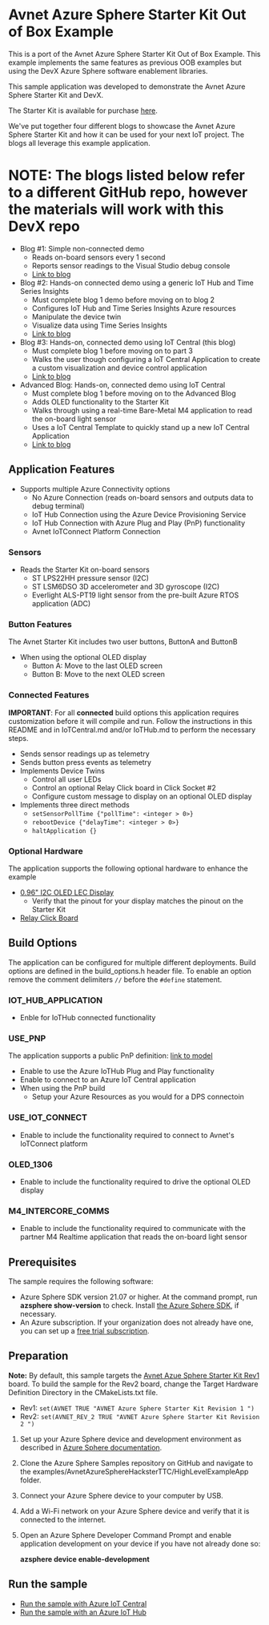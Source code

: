 # Avnet Azure Sphere Starter Kit Out of Box Example
This is a port of the Avnet Azure Sphere Starter Kit Out of Box Example.  This example implements the same features as previous OOB examples but using the DevX Azure Sphere software enablement libraries.
  
This sample application was developed to demonstrate the Avnet Azure Sphere Starter Kit and DevX. 

The Starter Kit is available for purchase [here](http://avnet.me/mt3620-kit).

We've put together four different blogs to showcase the Avnet Azure Sphere Starter Kit and how it can be used for your next IoT project.  The blogs all leverage this example application.

# NOTE: The blogs listed below refer to a different GitHub repo, however the materials will work with this DevX repo

* Blog #1: Simple non-connected demo
   * Reads on-board sensors every 1 second
   * Reports sensor readings to the Visual Studio debug console
   * [Link to blog](http://avnet.me/mt3620-kit-OOB-ref-design-blog)
* Blog #2: Hands-on connected demo using a generic IoT Hub and Time Series Insights
   * Must complete blog 1 demo before moving on to blog 2
   * Configures IoT Hub and Time Series Insights Azure resources
   * Manipulate the device twin
   * Visualize data using Time Series Insights
   * [Link to blog](http://avnet.me/mt3620-kit-OOB-ref-design-blog-p2)
* Blog #3: Hands-on, connected demo using IoT Central (this blog)
   * Must complete blog 1 before moving on to part 3
   * Walks the user though configuring a IoT Central Application to create a custom visualization and device control application
   * [Link to blog](http://avnet.me/mt3620-kit-OOB-ref-design-blog-p3)
* Advanced Blog: Hands-on, connected demo using IoT Central
   * Must complete blog 1 before moving on to the Advanced Blog
   * Adds OLED functionality to the Starter Kit
   * Walks through using a real-time Bare-Metal M4 application to read the on-board light sensor
   * Uses a IoT Central Template to quickly stand up a new IoT Central Application
   * [Link to blog](http://avnet.me/azsphere-tutorial)

## Application Features

* Supports multiple Azure Connectivity options
   * No Azure Connection (reads on-board sensors and outputs data to debug terminal)
   * IoT Hub Connection using the Azure Device Provisioning Service
   * IoT Hub Connection with Azure Plug and Play (PnP) functionality
   * Avnet IoTConnect Platform Connection

### Sensors

* Reads the Starter Kit on-board sensors
  * ST LPS22HH pressure sensor (I2C)
  * ST LSM6DSO 3D accelerometer and 3D gyroscope (I2C)
  * Everlight ALS-PT19 light sensor from the pre-built Azure RTOS application (ADC)

### Button Features

The Avnet Starter Kit includes two user buttons, ButtonA and ButtonB

* When using the optional OLED display
   * Button A: Move to the last OLED screen
   * Button B: Move to the next OLED screen

### Connected Features

**IMPORTANT**: For all **connected** build options this application requires customization before it will compile and run. Follow the instructions in this README and in IoTCentral.md and/or IoTHub.md to perform the necessary steps.

* Sends sensor readings up as telemetry
* Sends button press events as telemetry
* Implements Device Twins
   * Control all user LEDs
   * Control an optional Relay Click board in Click Socket #2
   * Configure custom message to display on an optional OLED display
* Implements three direct methods
  * ```setSensorPollTime {"pollTime": <integer > 0>}```
  * ```rebootDevice {"delayTime": <integer > 0>}```
  * ```haltApplication {}```
   
### Optional Hardware

The application supports the following optional hardware to enhance the example
* [0.96" I2C OLED LEC Display](https://www.amazon.com/gp/product/B06XRCQZRX/ref=ppx_yo_dt_b_search_asin_title?ie=UTF8&psc=1)
   * Verify that the pinout for your display matches the pinout on the Starter Kit
* [Relay Click Board](https://www.mikroe.com/relay-click)

## Build Options

The application can be configured for multiple different deployments.  Build options are defined in the build_options.h header file.  To enable an option remove the comment delimiters ```//``` before the ```#define``` statement. 

### IOT_HUB_APPLICATION
* Enble for IoTHub connected functionality

### USE_PNP 
The application supports a public PnP definition: [link to model](https://github.com/Azure/iot-plugandplay-models/blob/main/dtmi/avnet/mt3620starterkit-1.json)

* Enable to use the Azure IoTHub Plug and Play functionality
* Enable to connect to an Azure IoT Central application
* When using the PnP build
   * Setup your Azure Resources as you would for a DPS connectoin

### USE_IOT_CONNECT
* Enable to include the functionality required to connect to Avnet's IoTConnect platform

### OLED_1306
* Enable to include the functionality required to drive the optional OLED display

### M4_INTERCORE_COMMS
* Enable to include the functionality required to communicate with the partner M4 Realtime application that reads the on-board light sensor

## Prerequisites

The sample requires the following software:

- Azure Sphere SDK version 21.07 or higher. At the command prompt, run **azsphere show-version** to check. Install [the Azure Sphere SDK](https://docs.microsoft.com/azure-sphere/install/install-sdk), if necessary.
- An Azure subscription. If your organization does not already have one, you can set up a [free trial subscription](https://azure.microsoft.com/free/?v=17.15).

## Preparation

**Note:** By default, this sample targets the [Avnet Azue Sphere Starter Kit Rev1](http://avnet.me/mt3620-kit) board. To build the sample for the Rev2 board, change the Target Hardware Definition Directory in the CMakeLists.txt file.

* Rev1: ```set(AVNET TRUE "AVNET Azure Sphere Starter Kit Revision 1 ")```
* Rev2: ```set(AVNET_REV_2 TRUE "AVNET Azure Sphere Starter Kit Revision 2 ")```

1. Set up your Azure Sphere device and development environment as described in [Azure Sphere documentation](https://docs.microsoft.com/azure-sphere/install/overview).
1. Clone the Azure Sphere Samples repository on GitHub and navigate to the examples/AvnetAzureSphereHacksterTTC/HighLevelExampleApp folder.
1. Connect your Azure Sphere device to your computer by USB.
1. Add a Wi-Fi network on your Azure Sphere device and verify that it is connected to the internet.
1. Open an Azure Sphere Developer Command Prompt and enable application development on your device if you have not already done so:

   **azsphere device enable-development**

## Run the sample

- [Run the sample with Azure IoT Central](./HighLevelExampleApp/IoTCentral.md)
- [Run the sample with an Azure IoT Hub](./HighLevelExampleApp/IoTHub.md)
 
